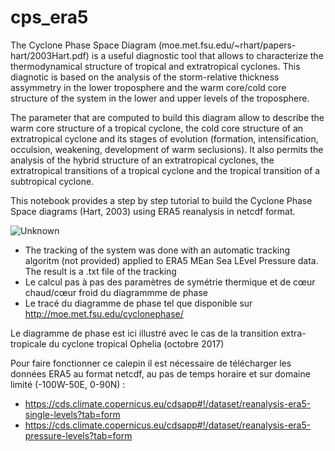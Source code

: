 # cps_era5

The Cyclone Phase Space Diagram (moe.met.fsu.edu/~rhart/papers-hart/2003Hart.pdf) is a useful diagnostic tool that allows to characterize the thermodynamical structure of tropical and extratropical cyclones. This diagnotic is based on the analysis of the storm-relative thickness assymmetry in the lower troposphere and the warm core/cold core structure of the system in the lower and upper levels of the troposphere.

The parameter that are computed to build this diagram allow to describe the warm core structure of a tropical cyclone, the cold core structure of an extratropical cyclone and its stages of evolution (formation, intensification, occulsion, weakening, development of warm seclusions). It also permits the analysis of the hybrid structure of an extratropical cyclones, the extratropical transitions of a tropical cyclone and the tropical transition of a subtropical cyclone.

This notebook provides a step by step tutorial to build the Cyclone Phase Space diagrams (Hart, 2003) using ERA5 reanalysis in netcdf format.

![Unknown](https://user-images.githubusercontent.com/76565450/162324058-6d69d1d7-f4af-4f3e-bdf6-cf94c7b545a2.png)


- The tracking of the system was done with an automatic tracking algoritm (not provided) applied to ERA5 MEan Sea LEvel Pressure data. The result is a .txt file of the tracking
- Le calcul pas à pas des paramètres de symétrie thermique et de cœur chaud/cœur froid du diagrammme de phase
- Le tracé du diagramme de phase tel que disponible sur http://moe.met.fsu.edu/cyclonephase/

Le diagramme de phase est ici illustré avec le cas de la transition extra-tropicale du cyclone tropical Ophelia (octobre 2017)

Pour faire fonctionner ce calepin il est nécessaire de télécharger les données ERA5 au format netcdf, au pas de temps horaire et sur domaine limité (-100W-50E, 0-90N) :
- https://cds.climate.copernicus.eu/cdsapp#!/dataset/reanalysis-era5-single-levels?tab=form
- https://cds.climate.copernicus.eu/cdsapp#!/dataset/reanalysis-era5-pressure-levels?tab=form
